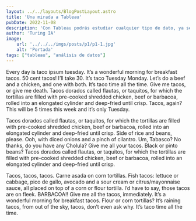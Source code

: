 ```yaml
---
layout: ../../layouts/BlogPostLayout.astro
title: 'Una mirada a Tableau'
pubDate: 2022-11-08
description: 'Con Tableau podrás estudiar cualquier tipo de dato, ya sea base de datos u hojas de cálculo, este aspecto también ratifica la facilidad de su uso. Por lo intuitiva que es no es necesario tu conocimiento de programación.'
author: 'Turing IA'
image:
    url: '../../../imgs/posts/p1/p1-1.jpg'
    alt: 'Portada'
tags: ["tableau", "análisis de datos"]
---
```


Every day is taco ipsum tuesday. It’s a wonderful morning for breakfast tacos. 50 cent tacos! I’ll take 30. It’s taco Tuesday Monday. Let’s do a beef and a chicken, and one with both. It’s taco time all the time. Give me tacos, or give me death. Tacos dorados called flautas, or taquitos, for which the tortillas are filled with pre-cooked shredded chicken, beef or barbacoa, rolled into an elongated cylinder and deep-fried until crisp. Tacos, again? This will be 5 times this week and it’s only Tuesday.

Tacos dorados called flautas, or taquitos, for which the tortillas are filled with pre-cooked shredded chicken, beef or barbacoa, rolled into an elongated cylinder and deep-fried until crisp. Side of rice and beans, please. Ooh, with diced onions and a pinch of cilantro. Um, Tabasco? No thanks, do you have any Cholula? Give me all your tacos. Black or pinto beans? Tacos dorados called flautas, or taquitos, for which the tortillas are filled with pre-cooked shredded chicken, beef or barbacoa, rolled into an elongated cylinder and deep-fried until crisp.

Tacos, tacos, tacos. Carne asada on corn tortillas. Fish tacos: lettuce or cabbage, pico de gallo, avocado and a sour cream or citrus/mayonnaise sauce, all placed on top of a corn or flour tortilla. I’d have to say, those tacos are on fleek. BARBACOA!! Give me all the tacos, immediately. It’s a wonderful morning for breakfast tacos. Flour or corn tortillas? It’s raining tacos, from out of the sky, tacos, don’t even ask why. It’s taco time all the time.
